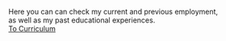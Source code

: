 Here you can can check my current and previous employment,  
as well as my past educational experiences.  
[To Curriculum](/cv)
